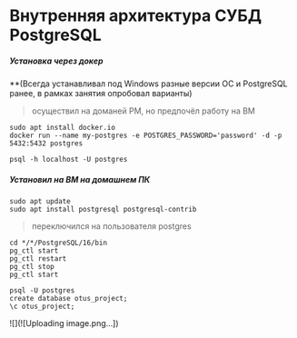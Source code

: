 # Внутренняя архитектура СУБД PostgreSQL 
##### Установка через докер
**(Всегда устанавливал под Windows разные версии ОС и PostgreSQL ранее, в рамках занятия опробовал варианты)
> осуществил на доманей РМ, но предпочёл работу на ВМ
```
sudo apt install docker.io
docker run --name my-postgres -e POSTGRES_PASSWORD='password' -d -p 5432:5432 postgres
```
```
psql -h localhost -U postgres
```

##### Установил на ВМ на домашнем ПК
```
sudo apt update
sudo apt install postgresql postgresql-contrib
```
> переключился на пользователя postgres
```
cd */*/PostgreSQL/16/bin
pg_ctl start 
pg_ctl restart
pg_ctl stop
pg_ctl start
```
```
psql -U postgres
create database otus_project;
\c otus_project;
```
![](![Uploading image.png…])
